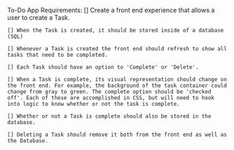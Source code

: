 To-Do App Requirements:
    [] Create a front end experience that allows a user to create a Task.

    [] When the Task is created, it should be stored inside of a database (SQL)

    [] Whenever a Task is created the front end should refresh to show all tasks that need to be completed.

    [] Each Task should have an option to 'Complete' or 'Delete'.

    [] When a Task is complete, its visual representation should change on the front end. For example, the background of the task container could change from gray to green. The complete option should be 'checked off'. Each of these are accomplished in CSS, but will need to hook into logic to know whether or not the task is complete.

    [] Whether or not a Task is complete should also be stored in the database.

    [] Deleting a Task should remove it both from the front end as well as the Database.
